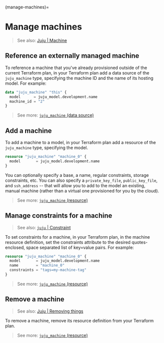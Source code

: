 (manage-machines)=
# Manage machines

<!--FIGURE OUT A GOOD PLACE FOR THIS:
An interactive pseudo-terminal (pty) is enabled by default. For the OpenSSH client, this corresponds to the `-t` option ("force pseudo-terminal allocation").

Remote commands can be run as expected. For example: `juju ssh 1 lsb_release -c`. For complex commands the recommended method is by way of the `run` command.
-->

> See also: [Juju | Machine](https://canonical-juju.readthedocs-hosted.com/en/latest/user/reference/machine/)

## Reference an externally managed machine

To reference a machine that you've already provisioned outside of the current Terraform plan, in your Terraform plan add a data source of the `juju_machine` type, specifying the machine ID and the name of its hosting model. For example:

```terraform
data "juju_machine" "this" {
  model      = juju_model.development.name
  machine_id = "2"
}
```

> See more: [`juju_machine` (data source)](https://registry.terraform.io/providers/juju/juju/latest/docs/data-sources/machine)


## Add a machine

To add a machine to a model, in your Terraform plan add a resource of the `juju_machine` type, specifying the model.

```terraform
resource "juju_machine" "machine_0" {
  model       = juju_model.development.name
}
```

You can optionally specify a base, a name, regular constraints, storage constraints, etc. You can also specify a `private_key_file`, `public_key_file`, and `ssh_address` -- that will allow you to add to the model an existing, manual machine (rather than a virtual one provisioned for you by the cloud).


> See more: [`juju_machine` (resource)](https://registry.terraform.io/providers/juju/juju/latest/docs/resources/machine)

## Manage constraints for a machine
> See also: [`juju` | Constraint](https://juju.is/docs/juju/constraint)

To set constraints for a machine, in your Terraform plan, in the machine resource definition, set the constraints attribute to the desired quotes-enclosed, space separated list of key=value pairs. For example:

```terraform
resource "juju_machine" "machine_0" {
  model       = juju_model.development.name
  name        = "machine_0"
  constraints = "tags=my-machine-tag"
}
```

> See more: [`juju_machine` (resource)](https://registry.terraform.io/providers/juju/juju/latest/docs/resources/machine)



## Remove a machine
> See also: [Juju | Removing things](https://juju.is/docs/juju/removing-things)

To remove a machine, remove its resource definition from your Terraform plan.

> See more: [`juju_machine` (resource)](https://registry.terraform.io/providers/juju/juju/latest/docs/resources/machine)
